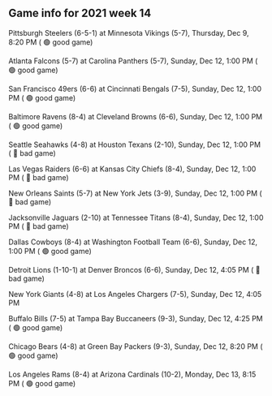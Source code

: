 ## Game info for 2021 week 14
Pittsburgh Steelers (6-5-1) at Minnesota Vikings (5-7), Thursday, Dec 9, 8:20 PM (	:green_circle: good game)



Atlanta Falcons (5-7) at Carolina Panthers (5-7), Sunday, Dec 12, 1:00 PM (	:green_circle: good game)

San Francisco 49ers (6-6) at Cincinnati Bengals (7-5), Sunday, Dec 12, 1:00 PM (	:green_circle: good game)

Baltimore Ravens (8-4) at Cleveland Browns (6-6), Sunday, Dec 12, 1:00 PM (	:green_circle: good game)

Seattle Seahawks (4-8) at Houston Texans (2-10), Sunday, Dec 12, 1:00 PM (	:red_circle: bad game)

Las Vegas Raiders (6-6) at Kansas City Chiefs (8-4), Sunday, Dec 12, 1:00 PM (	:red_circle: bad game)

New Orleans Saints (5-7) at New York Jets (3-9), Sunday, Dec 12, 1:00 PM (	:red_circle: bad game)

Jacksonville Jaguars (2-10) at Tennessee Titans (8-4), Sunday, Dec 12, 1:00 PM (	:red_circle: bad game)

Dallas Cowboys (8-4) at Washington Football Team (6-6), Sunday, Dec 12, 1:00 PM (	:green_circle: good game)



Detroit Lions (1-10-1) at Denver Broncos (6-6), Sunday, Dec 12, 4:05 PM (	:red_circle: bad game)

New York Giants (4-8) at Los Angeles Chargers (7-5), Sunday, Dec 12, 4:05 PM

Buffalo Bills (7-5) at Tampa Bay Buccaneers (9-3), Sunday, Dec 12, 4:25 PM (	:green_circle: good game)



Chicago Bears (4-8) at Green Bay Packers (9-3), Sunday, Dec 12, 8:20 PM (	:green_circle: good game)



Los Angeles Rams (8-4) at Arizona Cardinals (10-2), Monday, Dec 13, 8:15 PM (	:green_circle: good game)

